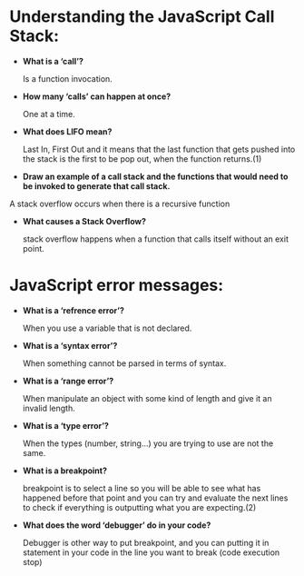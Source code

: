# **Understanding the JavaScript Call Stack:**

- **What is a ‘call’?**

  Is a function invocation.

- **How many ‘calls’ can happen at once?**

  One at a time.

- **What does LIFO mean?**

  Last In, First Out and it means that the last function that gets pushed into the stack is the first to be pop out, when the function returns.(1)

- **Draw an example of a call stack and the functions that would need to be invoked to generate that call stack.**

A stack overflow occurs when there is a recursive function

- **What causes a Stack Overflow?**

  stack overflow happens when a function that calls itself without an exit point.

# **JavaScript error messages:**

- **What is a ‘refrence error’?**

  When you use a variable that is not declared.

- **What is a ‘syntax error’?**

  When something cannot be parsed in terms of syntax.

- **What is a ‘range error’?**

  When manipulate an object with some kind of length and give it an invalid length.

- **What is a ‘type error’?**

  When the types (number, string...) you are trying to use are not the same.

- **What is a breakpoint?**

  breakpoint is to select a line so you will be able to see what has happened before that point and you can try and evaluate the next lines to check if everything is outputting what you are expecting.(2)

- **What does the word ‘debugger’ do in your code?**

  Debugger is other way to put breakpoint, and you can putting it in statement in your code in the line you want to break (code execution stop)
